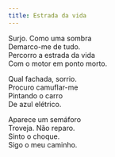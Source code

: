 ```yaml
---
title: Estrada da vida
---
```


Surjo. Como uma sombra  
Demarco-me de tudo.  
Percorro a estrada da vida  
Com o motor em ponto morto.  

Qual fachada, sorrio.  
Procuro camuflar-me  
Pintando o carro  
De azul elétrico.  

Aparece um semáforo  
Troveja. Não reparo.  
Sinto o choque.  
Sigo o meu caminho.  
